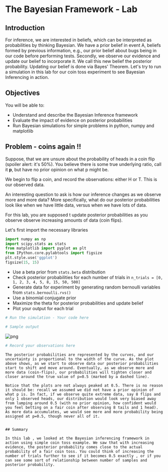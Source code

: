 
# The Bayesian Framework - Lab

## Introduction

For inference, we are interested in beliefs, which can be interpreted as probabilities by thinking Bayesian. We have a prior belief in event A, beliefs formed by previous information, e.g., our prior belief about bugs being in our code before performing tests. Secondly, we observe our evidence and update our belief to incorporate it. We call this new belief the posterior probability. Updating our belief is done via Bayes' Theorem. Let's try to run a simulation in this lab for our coin toss experiment to see Bayesian Inferencing in action. 

## Objectives

You will be able to:

- Understand and describe the Bayesian Inference framework
- Evaluate the impact of evidence on posterior probabilities
- Run Bayesian simulations for simple problems in python, numpy and matplotlib

## Problem - coins again !!

Suppose, that we are unsure about the probability of heads in a coin flip (spoiler alert: it's 50%). You believe there is some true underlying ratio, call it **p**, but have no prior opinion on what p might be.

We begin to flip a coin, and record the observations: either H or T. This is our observed data. 

An interesting question to ask is how our inference changes as we observe more and more data? More specifically, what do our posterior probabilities look like when we have little data, versus when we have lots of data.

For this lab, you are supposed t update posterior probabilities as you observe observe increasing amounts of data (coin flips).

Let's first import the necessary libraries


```python
import numpy as np
import scipy.stats as stats
from matplotlib import pyplot as plt
from IPython.core.pylabtools import figsize
plt.style.use('ggplot')
figsize(15, 15)
```

* Use a beta prior from `stats.beta` distribution
* Check posterior probabilities for each number of trials in `n_trials = [0, 1, 2, 3, 4, 5, 8, 15, 50, 500]`
* Generate data for experiment by generating random bernoulli variables from `stats.bernoulli.rvs()` 
* Use a binomial conjugate prior
* Maximize the theta for posterior probabilities and update belief 
* Plot your output for each trial


```python
# Run the simulation - Your code here 
```


```python
# Sample output
```


![png](index_files/index_4_0.png)



```python
# Record your observations here 
```

```
The posterior probabilities are represented by the curves, and our uncertainty is proportional to the width of the curve. As the plot above shows, as we start to observe data our posterior probabilities start to shift and move around. Eventually, as we observe more and more data (coin-flips), our probabilities will tighten closer and closer around the true value of p=0.5 (marked by a dashed line).

Notice that the plots are not always peaked at 0.5. There is no reason it should be: recall we assumed we did not have a prior opinion of what p is. In fact, if we observe quite extreme data, say 8 flips and only 1 observed heads, our distribution would look very biased away from lumping around 0.5 (with no prior opinion, how confident would you feel betting on a fair coin after observing 8 tails and 1 head). As more data accumulates, we would see more and more probability being assigned at p=0.5, though never all of it.
    ```

## Summary 

In this lab , we looked at the Bayesian inferencing framework in action using simple coin toss example. We saw that with increasing evidence, the posterior probability comes close to the actual probability of a fair coin toss. You could think of increasing the number of trials further to see if it becomes 0.5 exactly , or if you can see some sort of relationship between number of samples and posterior probability. 
